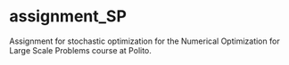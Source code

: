 # assignment_SP
Assignment for stochastic optimization for the Numerical Optimization for Large Scale Problems course at Polito.
